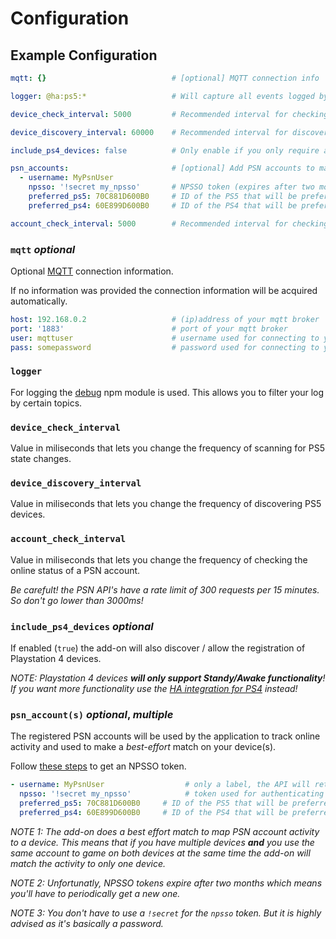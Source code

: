 # Configuration

## Example Configuration
```yaml
mqtt: {}                            # [optional] MQTT connection info

logger: @ha:ps5:*                   # Will capture all events logged by PS5-MQTT

device_check_interval: 5000         # Recommended interval for checking device state

device_discovery_interval: 60000    # Recommended interval for discovering 'new' devices

include_ps4_devices: false          # Only enable if you only require awake/standby functionality

psn_accounts:                       # [optional] Add PSN accounts to match online activity to your devices
  - username: MyPsnUser            
    npsso: '!secret my_npsso'       # NPSSO token (expires after two months 😢)
    preferred_ps5: 70C881D600B0     # ID of the PS5 that will be preferred when activity can be matched to multiple PS5's 
    preferred_ps4: 60E899D600B0     # ID of the PS4 that will be preferred when activity can be matched to multiple PS4's

account_check_interval: 5000        # Recommended interval for checking account state (don't go lower than 3000!)
```

### `mqtt` *optional*
Optional [MQTT][mqtt-broker] connection information. 

If no information was provided the connection information will be acquired automatically.

```yaml
host: 192.168.0.2                   # (ip)address of your mqtt broker
port: '1883'                        # port of your mqtt broker
user: mqttuser                      # username used for connecting to your mqtt broker
pass: somepassword                  # password used for connecting to your mqtt broker
``` 

### `logger`
For logging the [debug][node-debug] npm module is used. This allows you to filter your log by certain topics.

### `device_check_interval`
Value in miliseconds that lets you change the frequency of scanning for PS5 state changes. 

### `device_discovery_interval`
Value in miliseconds that lets you change the frequency of discovering PS5 devices.

### `account_check_interval`
Value in miliseconds that lets you change the frequency of checking the online status of a PSN account.

*Be carefult! the PSN API's have a rate limit of 300 requests per 15 minutes. So don't go lower than 3000ms!*

### `include_ps4_devices` *optional*
If enabled (`true`) the add-on will also discover / allow the registration of Playstation 4 devices.

*NOTE: Playstation 4 devices **will only support Standy/Awake functionality**! If you want more functionality use the [HA integration for PS4][ha-ps4] instead!*

### `psn_account(s)` *optional*, *multiple*
The registered PSN accounts will be used by the application to track online activity and used to make a *best-effort* match on your device(s).

Follow [these steps][psn-api-auth] to get an NPSSO token.

```yaml
- username: MyPsnUser                  # only a label, the API will retrieve the actual accountname with the npsso
  npsso: '!secret my_npsso'            # token used for authenticating with PSN API's
  preferred_ps5: 70C881D600B0     # ID of the PS5 that will be preferred when activity can be matched to multiple PS5's 
  preferred_ps4: 60E899D600B0     # ID of the PS4 that will be preferred when activity can be matched to multiple PS4's
```

*NOTE 1: The add-on does a best effort match to map PSN account activity to a device. This means that if you have multiple devices **and** you use the same account to game on both devices at the same time the add-on will match the activity to only one device.*

*NOTE 2: Unfortunatly, NPSSO tokens expire after two months which means you'll have to periodically get a new one.*

*NOTE 3: You don't have to use a `!secret` for the `npsso` token. But it is highly advised as it's basically a password.*

<!-- LINKS -->
[npsso]: https://ca.account.sony.com/api/v1/ssocookie
[ha-ps4]: https://www.home-assistant.io/integrations/ps4/
[node-debug]: https://github.com/debug-js/debug
[mqtt-broker]: https://www.home-assistant.io/integrations/mqtt/
[psn-api-auth]: https://psn-api.achievements.app/authentication/authenticating-manually#get-started
